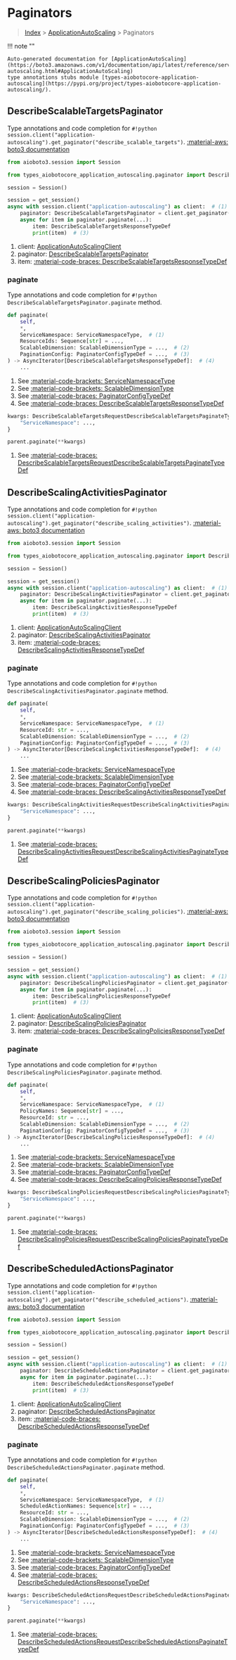 # Paginators

> [Index](../README.md) > [ApplicationAutoScaling](./README.md) > Paginators

!!! note ""

    Auto-generated documentation for [ApplicationAutoScaling](https://boto3.amazonaws.com/v1/documentation/api/latest/reference/services/application-autoscaling.html#ApplicationAutoScaling)
    type annotations stubs module [types-aiobotocore-application-autoscaling](https://pypi.org/project/types-aiobotocore-application-autoscaling/).

## DescribeScalableTargetsPaginator

Type annotations and code completion for `#!python session.client("application-autoscaling").get_paginator("describe_scalable_targets")`.
[:material-aws: boto3 documentation](https://boto3.amazonaws.com/v1/documentation/api/latest/reference/services/application-autoscaling.html#ApplicationAutoScaling.Paginator.DescribeScalableTargets)

```python title="Usage example"
from aioboto3.session import Session

from types_aiobotocore_application_autoscaling.paginator import DescribeScalableTargetsPaginator

session = Session()

session = get_session()
async with session.client("application-autoscaling") as client:  # (1)
    paginator: DescribeScalableTargetsPaginator = client.get_paginator("describe_scalable_targets")  # (2)
    async for item in paginator.paginate(...):
        item: DescribeScalableTargetsResponseTypeDef
        print(item)  # (3)
```

1. client: [ApplicationAutoScalingClient](./client.md)
2. paginator: [DescribeScalableTargetsPaginator](./paginators.md#describescalabletargetspaginator)
3. item: [:material-code-braces: DescribeScalableTargetsResponseTypeDef](./type_defs.md#describescalabletargetsresponsetypedef) 


### paginate

Type annotations and code completion for `#!python DescribeScalableTargetsPaginator.paginate` method.

```python title="Method definition"
def paginate(
    self,
    *,
    ServiceNamespace: ServiceNamespaceType,  # (1)
    ResourceIds: Sequence[str] = ...,
    ScalableDimension: ScalableDimensionType = ...,  # (2)
    PaginationConfig: PaginatorConfigTypeDef = ...,  # (3)
) -> AsyncIterator[DescribeScalableTargetsResponseTypeDef]:  # (4)
    ...
```

1. See [:material-code-brackets: ServiceNamespaceType](./literals.md#servicenamespacetype) 
2. See [:material-code-brackets: ScalableDimensionType](./literals.md#scalabledimensiontype) 
3. See [:material-code-braces: PaginatorConfigTypeDef](./type_defs.md#paginatorconfigtypedef) 
4. See [:material-code-braces: DescribeScalableTargetsResponseTypeDef](./type_defs.md#describescalabletargetsresponsetypedef) 


```python title="Usage example with kwargs"
kwargs: DescribeScalableTargetsRequestDescribeScalableTargetsPaginateTypeDef = {  # (1)
    "ServiceNamespace": ...,
}

parent.paginate(**kwargs)
```

1. See [:material-code-braces: DescribeScalableTargetsRequestDescribeScalableTargetsPaginateTypeDef](./type_defs.md#describescalabletargetsrequestdescribescalabletargetspaginatetypedef) 
## DescribeScalingActivitiesPaginator

Type annotations and code completion for `#!python session.client("application-autoscaling").get_paginator("describe_scaling_activities")`.
[:material-aws: boto3 documentation](https://boto3.amazonaws.com/v1/documentation/api/latest/reference/services/application-autoscaling.html#ApplicationAutoScaling.Paginator.DescribeScalingActivities)

```python title="Usage example"
from aioboto3.session import Session

from types_aiobotocore_application_autoscaling.paginator import DescribeScalingActivitiesPaginator

session = Session()

session = get_session()
async with session.client("application-autoscaling") as client:  # (1)
    paginator: DescribeScalingActivitiesPaginator = client.get_paginator("describe_scaling_activities")  # (2)
    async for item in paginator.paginate(...):
        item: DescribeScalingActivitiesResponseTypeDef
        print(item)  # (3)
```

1. client: [ApplicationAutoScalingClient](./client.md)
2. paginator: [DescribeScalingActivitiesPaginator](./paginators.md#describescalingactivitiespaginator)
3. item: [:material-code-braces: DescribeScalingActivitiesResponseTypeDef](./type_defs.md#describescalingactivitiesresponsetypedef) 


### paginate

Type annotations and code completion for `#!python DescribeScalingActivitiesPaginator.paginate` method.

```python title="Method definition"
def paginate(
    self,
    *,
    ServiceNamespace: ServiceNamespaceType,  # (1)
    ResourceId: str = ...,
    ScalableDimension: ScalableDimensionType = ...,  # (2)
    PaginationConfig: PaginatorConfigTypeDef = ...,  # (3)
) -> AsyncIterator[DescribeScalingActivitiesResponseTypeDef]:  # (4)
    ...
```

1. See [:material-code-brackets: ServiceNamespaceType](./literals.md#servicenamespacetype) 
2. See [:material-code-brackets: ScalableDimensionType](./literals.md#scalabledimensiontype) 
3. See [:material-code-braces: PaginatorConfigTypeDef](./type_defs.md#paginatorconfigtypedef) 
4. See [:material-code-braces: DescribeScalingActivitiesResponseTypeDef](./type_defs.md#describescalingactivitiesresponsetypedef) 


```python title="Usage example with kwargs"
kwargs: DescribeScalingActivitiesRequestDescribeScalingActivitiesPaginateTypeDef = {  # (1)
    "ServiceNamespace": ...,
}

parent.paginate(**kwargs)
```

1. See [:material-code-braces: DescribeScalingActivitiesRequestDescribeScalingActivitiesPaginateTypeDef](./type_defs.md#describescalingactivitiesrequestdescribescalingactivitiespaginatetypedef) 
## DescribeScalingPoliciesPaginator

Type annotations and code completion for `#!python session.client("application-autoscaling").get_paginator("describe_scaling_policies")`.
[:material-aws: boto3 documentation](https://boto3.amazonaws.com/v1/documentation/api/latest/reference/services/application-autoscaling.html#ApplicationAutoScaling.Paginator.DescribeScalingPolicies)

```python title="Usage example"
from aioboto3.session import Session

from types_aiobotocore_application_autoscaling.paginator import DescribeScalingPoliciesPaginator

session = Session()

session = get_session()
async with session.client("application-autoscaling") as client:  # (1)
    paginator: DescribeScalingPoliciesPaginator = client.get_paginator("describe_scaling_policies")  # (2)
    async for item in paginator.paginate(...):
        item: DescribeScalingPoliciesResponseTypeDef
        print(item)  # (3)
```

1. client: [ApplicationAutoScalingClient](./client.md)
2. paginator: [DescribeScalingPoliciesPaginator](./paginators.md#describescalingpoliciespaginator)
3. item: [:material-code-braces: DescribeScalingPoliciesResponseTypeDef](./type_defs.md#describescalingpoliciesresponsetypedef) 


### paginate

Type annotations and code completion for `#!python DescribeScalingPoliciesPaginator.paginate` method.

```python title="Method definition"
def paginate(
    self,
    *,
    ServiceNamespace: ServiceNamespaceType,  # (1)
    PolicyNames: Sequence[str] = ...,
    ResourceId: str = ...,
    ScalableDimension: ScalableDimensionType = ...,  # (2)
    PaginationConfig: PaginatorConfigTypeDef = ...,  # (3)
) -> AsyncIterator[DescribeScalingPoliciesResponseTypeDef]:  # (4)
    ...
```

1. See [:material-code-brackets: ServiceNamespaceType](./literals.md#servicenamespacetype) 
2. See [:material-code-brackets: ScalableDimensionType](./literals.md#scalabledimensiontype) 
3. See [:material-code-braces: PaginatorConfigTypeDef](./type_defs.md#paginatorconfigtypedef) 
4. See [:material-code-braces: DescribeScalingPoliciesResponseTypeDef](./type_defs.md#describescalingpoliciesresponsetypedef) 


```python title="Usage example with kwargs"
kwargs: DescribeScalingPoliciesRequestDescribeScalingPoliciesPaginateTypeDef = {  # (1)
    "ServiceNamespace": ...,
}

parent.paginate(**kwargs)
```

1. See [:material-code-braces: DescribeScalingPoliciesRequestDescribeScalingPoliciesPaginateTypeDef](./type_defs.md#describescalingpoliciesrequestdescribescalingpoliciespaginatetypedef) 
## DescribeScheduledActionsPaginator

Type annotations and code completion for `#!python session.client("application-autoscaling").get_paginator("describe_scheduled_actions")`.
[:material-aws: boto3 documentation](https://boto3.amazonaws.com/v1/documentation/api/latest/reference/services/application-autoscaling.html#ApplicationAutoScaling.Paginator.DescribeScheduledActions)

```python title="Usage example"
from aioboto3.session import Session

from types_aiobotocore_application_autoscaling.paginator import DescribeScheduledActionsPaginator

session = Session()

session = get_session()
async with session.client("application-autoscaling") as client:  # (1)
    paginator: DescribeScheduledActionsPaginator = client.get_paginator("describe_scheduled_actions")  # (2)
    async for item in paginator.paginate(...):
        item: DescribeScheduledActionsResponseTypeDef
        print(item)  # (3)
```

1. client: [ApplicationAutoScalingClient](./client.md)
2. paginator: [DescribeScheduledActionsPaginator](./paginators.md#describescheduledactionspaginator)
3. item: [:material-code-braces: DescribeScheduledActionsResponseTypeDef](./type_defs.md#describescheduledactionsresponsetypedef) 


### paginate

Type annotations and code completion for `#!python DescribeScheduledActionsPaginator.paginate` method.

```python title="Method definition"
def paginate(
    self,
    *,
    ServiceNamespace: ServiceNamespaceType,  # (1)
    ScheduledActionNames: Sequence[str] = ...,
    ResourceId: str = ...,
    ScalableDimension: ScalableDimensionType = ...,  # (2)
    PaginationConfig: PaginatorConfigTypeDef = ...,  # (3)
) -> AsyncIterator[DescribeScheduledActionsResponseTypeDef]:  # (4)
    ...
```

1. See [:material-code-brackets: ServiceNamespaceType](./literals.md#servicenamespacetype) 
2. See [:material-code-brackets: ScalableDimensionType](./literals.md#scalabledimensiontype) 
3. See [:material-code-braces: PaginatorConfigTypeDef](./type_defs.md#paginatorconfigtypedef) 
4. See [:material-code-braces: DescribeScheduledActionsResponseTypeDef](./type_defs.md#describescheduledactionsresponsetypedef) 


```python title="Usage example with kwargs"
kwargs: DescribeScheduledActionsRequestDescribeScheduledActionsPaginateTypeDef = {  # (1)
    "ServiceNamespace": ...,
}

parent.paginate(**kwargs)
```

1. See [:material-code-braces: DescribeScheduledActionsRequestDescribeScheduledActionsPaginateTypeDef](./type_defs.md#describescheduledactionsrequestdescribescheduledactionspaginatetypedef) 
